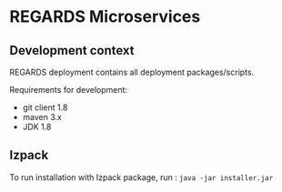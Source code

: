 REGARDS Microservices
=====================

Development context
-------------------

REGARDS deployment contains all deployment packages/scripts.

Requirements for development:

-	git client 1.8
-	maven 3.x
-	JDK 1.8

Izpack
------
To run installation with Izpack package, run :
```java -jar installer.jar```
